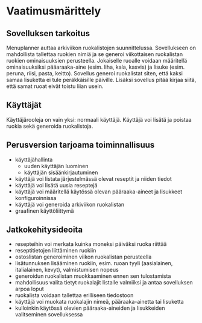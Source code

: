 <h1>Vaatimusmärittely</h1>

<h2>Sovelluksen tarkoitus</h2>
Menuplanner auttaa arkiviikon ruokalistojen suunnittelussa. Sovellukseen on mahdollista tallettaa ruokien nimiä ja se generoi viikottaisen ruokalistan ruokien ominaisuuksien perusteella. Jokaiselle ruoalle voidaan määritellä ominaisuuksiksi pääaraaka-aine (esim. liha, kala, kasvis) ja lisuke (esim. peruna, riisi, pasta, keitto). Sovellus generoi ruokalistat siten, että kaksi samaa lisuketta ei tule peräkkäisille päiville. Lisäksi sovellus pitää kirjaa siitä, että samat ruoat eivät toistu liian usein.

<h2>Käyttäjät</h2>
Käyttäjärooleja on vain yksi: normaali käyttäjä. Käyttäjä voi lisätä ja poistaa ruokia sekä generoida ruokalistoja.

<h2>Perusversion tarjoama toiminnallisuus</h2>

* käyttäjähallinta
  * uuden käyttäjän luominen
  * käyttäjän sisäänkirjautuminen
* käyttäjä voi listata järjestelmässä olevat reseptit ja niiden tiedot
* käyttäjä voi lisätä uusia reseptejä
* käyttäjä voi määritellä käytössä olevan pääraaka-aineet ja lisukkeet konfiguroinnissa
* käyttäjä voi generoida arkiviikon ruokalistan
* graafinen käyttöliittymä

<h2>Jatkokehitysideoita</h2>

* resepteihin voi merkata kuinka moneksi päiväksi ruoka riittää
* reseptitietojen liittäminen ruokiin
* ostoslistan generoiminen viikon ruokalistan perusteella
* lisätunnuksen lisääminen ruokiin, esim. ruoan tyyli (aasialainen, italialainen, kevyt), valmistumisen nopeus
* generoidun ruokalistan muokkaaminen ennen sen tulostamista
* mahdollisuus valita tietyt ruokalajit listalle valmiiksi ja antaa sovelluksen arpoa loput
* ruokalista voidaan tallettaa erilliseen tiedostoon
* käyttäjä voi muokata ruokalajin nimeä, pääraaka-ainetta tai lisuketta
* kulloinkin käytössä olevien pääraaka-aineiden ja lisukkeiden valitseminen sovelluksessa
